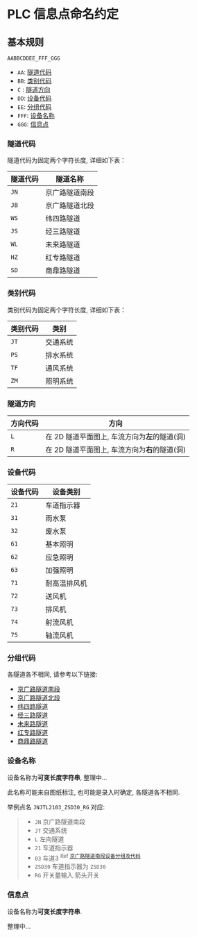 # PLC 信息点命名约定

## 基本规则

`AABBCDDEE_FFF_GGG`

- `AA`: [隧道代码](#隧道代码)
- `BB`: [类别代码](#类别代码)
- `C` : [隧道方向](#隧道方向)
- `DD`: [设备代码](#设备代码)
- `EE`: [分组代码](#分组代码)
- `FFF`: [设备名称](#设备名称)
- `GGG`: [信息点](#信息点)


### 隧道代码

隧道代码为固定两个字符长度, 详细如下表：

隧道代码 | 隧道名称
------------ | -------------
`JN` | 京广路隧道南段
`JB` | 京广路隧道北段
`WS` | 纬四路隧道
`JS` | 经三路隧道
`WL` | 未来路隧道
`HZ` | 红专路隧道
`SD` | 商鼎路隧道

### 类别代码

类别代码为固定两个字符长度, 详细如下表：

类别代码 | 类别
------------ | -------------
`JT` | 交通系统
`PS` | 排水系统
`TF` | 通风系统
`ZM` | 照明系统

### 隧道方向

方向代码 | 方向
------------ | -------------
`L` | 在 2D 隧道平面图上, 车流方向为**左**的隧道(洞)
`R` | 在 2D 隧道平面图上, 车流方向为**右**的隧道(洞)

### 设备代码

设备代码 | 设备类别
------------ | -------------
`21` | 车道指示器
`31` | 雨水泵
`32` | 废水泵
`61` | 基本照明
`62` | 应急照明
`63` | 加强照明
`71` | 耐高温排风机
`72` | 送风机
`73` | 排风机
`74` | 射流风机
`75` | 轴流风机
            
### 分组代码
各隧道各不相同, 请参考以下链接: 
- [京广路隧道南段](./device-groups/JN.md)
- [京广路隧道北段](./device-groups/JB.md)
- [纬四路隧道](./device-groups/WS.md)
- [经三路隧道](./device-groups/JS.md)
- [未来路隧道](./device-groups/WL.md)
- [红专路隧道](./device-groups/HZ.md)
- [商鼎路隧道](./device-groups/SD.md)

### 设备名称

设备名称为**可变长度字符串**, 整理中...

此名称可能来自图纸标注, 也可能是录入时确定, 各隧道各不相同.

举例点名 `JNJTL2103_ZSD30_RG` 对应:
> * `JN` 京广路隧道南段
> * `JT` 交通系统
> * `L`  左向隧道
> * `21` 车道指示器
> * `03` 车道3 <sup>Ref <a target="_blank" href="/ztunnel/plc-point-name-guideline/blob/master/device-groups/JN.md#%E5%B7%A6%E5%90%91">京广路隧道南段设备分组及代码</a></sup>
> * `ZSD30` 车道指示器为 `ZSD30`
> * `RG` 开关量输入.箭头开关

### 信息点

设备名称为**可变长度字符串**.

整理中...


